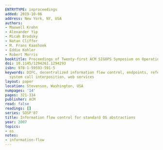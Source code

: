 ```yaml
---
ENTRYTYPE: inproceedings
added: 2019-10-06
address: New York, NY, USA
authors:
- Maxwell Krohn
- Alexander Yip
- Micah Brodsky
- Natan Cliffer
- M. Frans Kaashoek
- Eddie Kohler
- Robert Morris
booktitle: Proceedings of Twenty-first ACM SIGOPS Symposium on Operating Systems Principles
doi: 10.1145/1294261.1294293
isbn: 978-1-59593-591-5
keywords: DIFC, decentralized information flow control, endpoints, reference monitor,
  system call interposition, web services
layout: paper
location: Stevenson, Washington, USA
numpages: '14'
pages: 321-334
publisher: ACM
read: false
readings: []
series: SOSP'07
title: Information flow control for standard OS abstractions
year: 2007
topics:
- os
notes:
- information-flow
---
```


